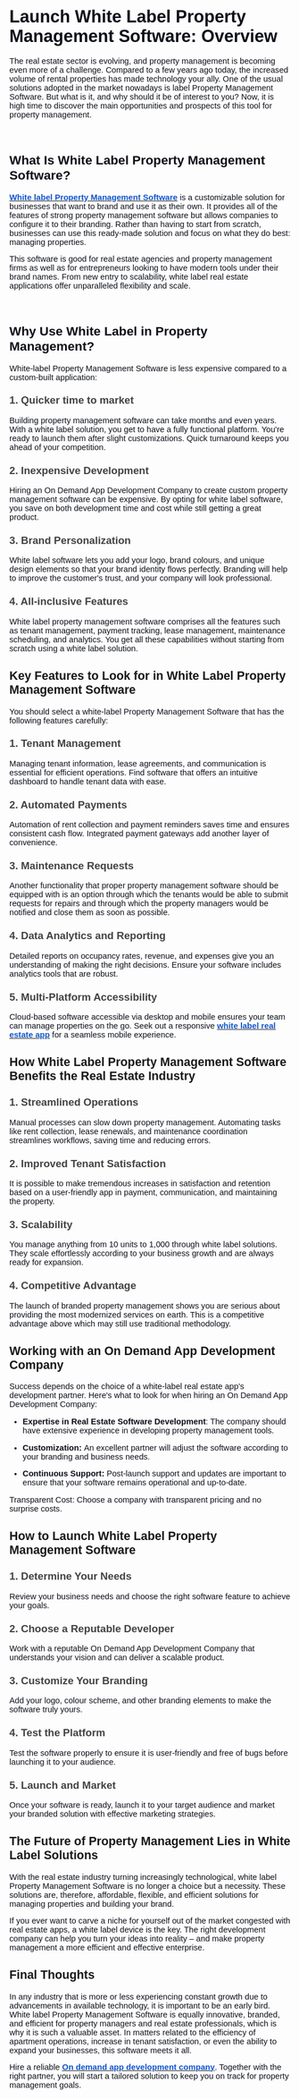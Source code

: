 <h1><strong><span style="color:#0e101a;font-size:23pt;font-family:Arial,sans-serif;">Launch White Label Property Management Software: Overview</span></strong></h1>
<p><span style="color:#0e101a;font-size:11pt;font-family:Arial,sans-serif;">The real estate sector is evolving, and property management is becoming even more of a challenge. Compared to a few years ago today, the increased volume of rental properties has made technology your ally. One of the usual solutions adopted in the market nowadays is label Property Management Software. But what is it, and why should it be of interest to you? Now, it is high time to discover the main opportunities and prospects of this tool for property management.</span></p>
<p><br></p>
<h2><strong><span style="color:#0e101a;font-size:17pt;font-family:Arial,sans-serif;">What Is White Label Property Management Software?</span></strong></h2>
<p><a href="https://hyperlocalcloud.com/product/white-label-property-management-software"><strong><u><span style="color:#1155cc;font-size:11pt;font-family:Arial,sans-serif;">White label Property Management Software</span></u></strong></a><span style="color:#0e101a;font-size:11pt;font-family:Arial,sans-serif;">&nbsp;is a customizable solution for businesses that want to brand and use it as their own. It provides all of the features of strong property management software but allows companies to configure it to their branding. Rather than having to start from scratch, businesses can use this ready-made solution and focus on what they do best: managing properties.</span></p>
<p><span style="color:#0e101a;font-size:11pt;font-family:Arial,sans-serif;">This software is good for real estate agencies and property management firms as well as for entrepreneurs looking to have modern tools under their brand names. From new entry to scalability, white label real estate applications offer unparalleled flexibility and scale.</span></p>
<p><br></p>
<h2><strong><span style="color:#0e101a;font-size:17pt;font-family:Arial,sans-serif;">Why Use White Label in Property Management?</span></strong></h2>
<p><span style="color:#0e101a;font-size:11pt;font-family:Arial,sans-serif;">White-label Property Management Software is less expensive compared to a custom-built application:</span></p>
<h3><strong><span style="color:#434343;font-size:13.999999999999998pt;font-family:Arial,sans-serif;">1. Quicker time to market</span></strong></h3>
<p><span style="color:#0e101a;font-size:11pt;font-family:Arial,sans-serif;">Building property management software can take months and even years. With a white label solution, you get to have a fully functional platform. You&apos;re ready to launch them after slight customizations. Quick turnaround keeps you ahead of your competition.</span></p>
<h3><strong><span style="color:#434343;font-size:13.999999999999998pt;font-family:Arial,sans-serif;">2. Inexpensive Development</span></strong></h3>
<p><span style="color:#0e101a;font-size:11pt;font-family:Arial,sans-serif;">Hiring an On Demand App Development Company to create custom property management software can be expensive. By opting for white label software, you save on both development time and cost while still getting a great product.</span></p>
<h3><strong><span style="color:#434343;font-size:13.999999999999998pt;font-family:Arial,sans-serif;">3. Brand Personalization</span></strong></h3>
<p><span style="color:#0e101a;font-size:11pt;font-family:Arial,sans-serif;">White label software lets you add your logo, brand colours, and unique design elements so that your brand identity flows perfectly. Branding will help to improve the customer&apos;s trust, and your company will look professional.</span></p>
<h3><strong><span style="color:#434343;font-size:13.999999999999998pt;font-family:Arial,sans-serif;">4. All-inclusive Features</span></strong></h3>
<p><span style="color:#0e101a;font-size:11pt;font-family:Arial,sans-serif;">White label property management software comprises all the features such as tenant management, payment tracking, lease management, maintenance scheduling, and analytics. You get all these capabilities without starting from scratch using a white label solution.</span></p>
<h2><strong><span style="font-size:16pt;font-family:Arial,sans-serif;">Key Features to Look for in White Label Property Management Software</span></strong></h2>
<p><span style="color:#0e101a;font-size:11pt;font-family:Arial,sans-serif;">You should select a white-label Property Management Software that has the following features carefully:</span></p>
<h3><strong><span style="color:#434343;font-size:13.999999999999998pt;font-family:Arial,sans-serif;">1. Tenant Management</span></strong></h3>
<p><span style="color:#0e101a;font-size:11pt;font-family:Arial,sans-serif;">Managing tenant information, lease agreements, and communication is essential for efficient operations. Find software that offers an intuitive dashboard to handle tenant data with ease.</span></p>
<h3><strong><span style="color:#434343;font-size:13.999999999999998pt;font-family:Arial,sans-serif;">2. Automated Payments</span></strong></h3>
<p><span style="color:#0e101a;font-size:11pt;font-family:Arial,sans-serif;">Automation of rent collection and payment reminders saves time and ensures consistent cash flow. Integrated payment gateways add another layer of convenience.</span></p>
<h3><strong><span style="color:#434343;font-size:13.999999999999998pt;font-family:Arial,sans-serif;">3. Maintenance Requests</span></strong></h3>
<p><span style="color:#0e101a;font-size:11pt;font-family:Arial,sans-serif;">Another functionality that proper property management software should be equipped with is an option through which the tenants would be able to submit requests for repairs and through which the property managers would be notified and close them as soon as possible.</span></p>
<h3><strong><span style="color:#434343;font-size:13.999999999999998pt;font-family:Arial,sans-serif;">4. Data Analytics and Reporting</span></strong></h3>
<p><span style="color:#0e101a;font-size:11pt;font-family:Arial,sans-serif;">Detailed reports on occupancy rates, revenue, and expenses give you an understanding of making the right decisions. Ensure your software includes analytics tools that are robust.</span></p>
<h3><strong><span style="color:#434343;font-size:13.999999999999998pt;font-family:Arial,sans-serif;">5. Multi-Platform Accessibility</span></strong></h3>
<p><span style="color:#0e101a;font-size:11pt;font-family:Arial,sans-serif;">Cloud-based software accessible via desktop and mobile ensures your team can manage properties on the go. Seek out a responsive&nbsp;</span><a href="https://hyperlocalcloud.com/zillow-clone"><strong><u><span style="color:#1155cc;font-size:11pt;font-family:Arial,sans-serif;">white label real estate app</span></u></strong></a><span style="color:#0e101a;font-size:11pt;font-family:Arial,sans-serif;">&nbsp;for a seamless mobile experience.</span></p>
<h2><strong><span style="font-size:16pt;font-family:Arial,sans-serif;">How White Label Property Management Software Benefits the Real Estate Industry</span></strong></h2>
<h3><strong><span style="color:#434343;font-size:13.999999999999998pt;font-family:Arial,sans-serif;">1. Streamlined Operations</span></strong></h3>
<p><span style="color:#0e101a;font-size:11pt;font-family:Arial,sans-serif;">Manual processes can slow down property management. Automating tasks like rent collection, lease renewals, and maintenance coordination streamlines workflows, saving time and reducing errors.</span></p>
<h3><strong><span style="color:#434343;font-size:13.999999999999998pt;font-family:Arial,sans-serif;">2. Improved Tenant Satisfaction</span></strong></h3>
<p><span style="color:#0e101a;font-size:11pt;font-family:Arial,sans-serif;">It is possible to make tremendous increases in satisfaction and retention based on a user-friendly app in payment, communication, and maintaining the property.</span></p>
<h3><strong><span style="color:#434343;font-size:13.999999999999998pt;font-family:Arial,sans-serif;">3. Scalability</span></strong></h3>
<p><span style="color:#0e101a;font-size:11pt;font-family:Arial,sans-serif;">You manage anything from 10 units to 1,000 through white label solutions. They scale effortlessly according to your business growth and are always ready for expansion.</span></p>
<h3><strong><span style="color:#434343;font-size:13.999999999999998pt;font-family:Arial,sans-serif;">4. Competitive Advantage</span></strong></h3>
<p><span style="color:#0e101a;font-size:11pt;font-family:Arial,sans-serif;">The launch of branded property management shows you are serious about providing the most modernized services on earth. This is a competitive advantage above which may still use traditional methodology.</span></p>
<h2><strong><span style="font-size:16pt;font-family:Arial,sans-serif;">Working with an On Demand App Development Company</span></strong></h2>
<p><span style="color:#0e101a;font-size:11pt;font-family:Arial,sans-serif;">Success depends on the choice of a white-label real estate app&apos;s development partner. Here&apos;s what to look for when hiring an On Demand App Development Company:</span></p>
<ul>
    <li style="list-style-type:disc;color:#0e101a;font-size:11pt;font-family:Arial,sans-serif;">
        <p><strong><span style="color:#0e101a;font-size:11pt;font-family:Arial,sans-serif;">Expertise in Real Estate Software Development</span></strong><span style="color:#0e101a;font-size:11pt;font-family:Arial,sans-serif;">: The company should have extensive experience in developing property management tools.</span></p>
    </li>
    <li style="list-style-type:disc;color:#0e101a;font-size:11pt;font-family:Arial,sans-serif;">
        <p><strong><span style="color:#0e101a;font-size:11pt;font-family:Arial,sans-serif;">Customization:&nbsp;</span></strong><span style="color:#0e101a;font-size:11pt;font-family:Arial,sans-serif;">An excellent partner will adjust the software according to your branding and business needs.</span></p>
    </li>
    <li style="list-style-type:disc;color:#0e101a;font-size:11pt;font-family:Arial,sans-serif;">
        <p><strong><span style="color:#0e101a;font-size:11pt;font-family:Arial,sans-serif;">Continuous Support:&nbsp;</span></strong><span style="color:#0e101a;font-size:11pt;font-family:Arial,sans-serif;">Post-launch support and updates are important to ensure that your software remains operational and up-to-date.</span></p>
    </li>
</ul>
<p><span style="color:#0e101a;font-size:11pt;font-family:Arial,sans-serif;">Transparent Cost: Choose a company with transparent pricing and no surprise costs.</span></p>
<h2><strong><span style="font-size:16pt;font-family:Arial,sans-serif;">How to Launch White Label Property Management Software</span></strong></h2>
<h3><strong><span style="color:#434343;font-size:13.999999999999998pt;font-family:Arial,sans-serif;">1. Determine Your Needs</span></strong></h3>
<p><span style="color:#0e101a;font-size:11pt;font-family:Arial,sans-serif;">Review your business needs and choose the right software feature to achieve your goals.</span></p>
<h3><strong><span style="color:#434343;font-size:13.999999999999998pt;font-family:Arial,sans-serif;">2. Choose a Reputable Developer</span></strong></h3>
<p><span style="color:#0e101a;font-size:11pt;font-family:Arial,sans-serif;">Work with a reputable On Demand App Development Company that understands your vision and can deliver a scalable product.</span></p>
<h3><strong><span style="color:#434343;font-size:13.999999999999998pt;font-family:Arial,sans-serif;">3. Customize Your Branding</span></strong></h3>
<p><span style="color:#0e101a;font-size:11pt;font-family:Arial,sans-serif;">Add your logo, colour scheme, and other branding elements to make the software truly yours.</span></p>
<h3><strong><span style="color:#434343;font-size:13.999999999999998pt;font-family:Arial,sans-serif;">4. Test the Platform</span></strong></h3>
<p><span style="color:#0e101a;font-size:11pt;font-family:Arial,sans-serif;">Test the software properly to ensure it is user-friendly and free of bugs before launching it to your audience.</span></p>
<h3><strong><span style="color:#434343;font-size:13.999999999999998pt;font-family:Arial,sans-serif;">5. Launch and Market</span></strong></h3>
<p><span style="color:#0e101a;font-size:11pt;font-family:Arial,sans-serif;">Once your software is ready, launch it to your target audience and market your branded solution with effective marketing strategies.</span></p>
<h2><strong><span style="font-size:16pt;font-family:Arial,sans-serif;">The Future of Property Management Lies in White Label Solutions</span></strong></h2>
<p><span style="color:#0e101a;font-size:11pt;font-family:Arial,sans-serif;">With the real estate industry turning increasingly technological, white label Property Management Software is no longer a choice but a necessity. These solutions are, therefore, affordable, flexible, and efficient solutions for managing properties and building your brand.</span></p>
<p><span style="color:#0e101a;font-size:11pt;font-family:Arial,sans-serif;">If you ever want to carve a niche for yourself out of the market congested with real estate apps, a white label device is the key. The right development company can help you turn your ideas into reality &ndash; and make property management a more efficient and effective enterprise.</span></p>
<h2><strong><span style="font-size:16pt;font-family:Arial,sans-serif;">Final Thoughts</span></strong></h2>
<p><span style="color:#0e101a;font-size:11pt;font-family:Arial,sans-serif;">In any industry that is more or less experiencing constant growth due to advancements in available technology, it is important to be an early bird. White label Property Management Software is equally innovative, branded, and efficient for property managers and real estate professionals, which is why it is such a valuable asset. In matters related to the efficiency of apartment operations, increase in tenant satisfaction, or even the ability to expand your businesses, this software meets it all.</span></p>
<p><span style="color:#0e101a;font-size:11pt;font-family:Arial,sans-serif;">Hire a reliable&nbsp;</span><a href="https://hyperlocalcloud.com/on-demand-app-development-company"><strong><u><span style="color:#1155cc;font-size:11pt;font-family:Arial,sans-serif;">On demand app development company</span></u></strong></a><span style="color:#0e101a;font-size:11pt;font-family:Arial,sans-serif;">. Together with the right partner, you will start a tailored solution to keep you on track for property management goals.</span></p>
